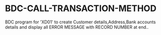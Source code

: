 # BDC-CALL-TRANSACTION-METHOD
BDC program for 'XD01' to create Customer details,Address,Bank accounts details and display all ERROR MESSAGE with RECORD NUMBER  at end..
